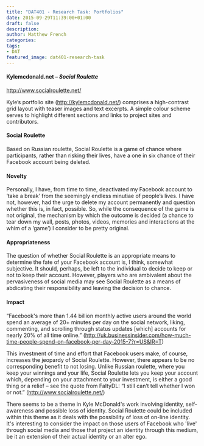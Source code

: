 ```yaml
---
title: "DAT401 - Research Task: Portfolios"
date: 2015-09-29T11:39:00+01:00
draft: false
description: 
author: Matthew French
categories:
tags:
- DAT
featured_image: dat401-research-task
---
```


#### Kylemcdonald.net – _Social Roulette_

<http://www.socialroulette.net/>

Kyle’s portfolio site (<http://kylemcdonald.net/>) comprises a high-contrast grid layout with teaser images and text excerpts. A simple colour scheme serves to highlight different sections and links to project sites and contributors.

<!--more-->

#### Social Roulette

Based on Russian roulette, Social Roulette is a game of chance where participants, rather than risking their lives, have a one in six chance of their Facebook account being deleted.

#### Novelty

Personally, I have, from time to time, deactivated my Facebook account to ‘take a break’ from the seemingly endless minutiae of people’s lives. I have not, however, had the urge to delete my account permanently and question whether this is, in fact, possible. So, while the consequence of the game is not original, the mechanism by which the outcome is decided (a chance to tear down my wall, posts, photos, videos, memories and interactions at the whim of a ‘game’) I consider to be pretty original.

#### Appropriateness

The question of whether Social Roulette is an appropriate means to determine the fate of your Facebook account is, I think, somewhat subjective. It should, perhaps, be left to the individual to decide to keep or not to keep their account. However, players who are ambivalent about the pervasiveness of social media may see Social Roulette as a means of abdicating their responsibility and leaving the decision to chance.

#### Impact

“Facebook's more than 1.44 billion monthly active users around the world spend an average of 20+ minutes per day on the social network, liking, commenting, and scrolling through status updates \[which] accounts for nearly 20% of all time online.” (<http://uk.businessinsider.com/how-much-time-people-spend-on-facebook-per-day-2015-7?r=US&IR=T>)

This investment of time and effort that Facebook users make, of course, increases the jeopardy of Social Roulette. However, there appears to be no corresponding benefit to not losing. Unlike Russian roulette, where you keep your winnings and your life, Social Roulette lets you keep your account which, depending on your attachment to your investment, is either a good thing or a relief – see the quote from FaltyDL: “I still can’t tell whether I won or not.” (<http://www.socialroulette.net/>)

There seems to be a theme in Kyle McDonald's work involving identity, self-awareness and possible loss of identity. Social Roulette could be included within this theme as it deals with the possibility of loss of on-line identity. It's interesting to consider the impact on those users of Facebook who 'live' through social media and those that project an identity through this medium, be it an extension of their actual identity or an alter ego.